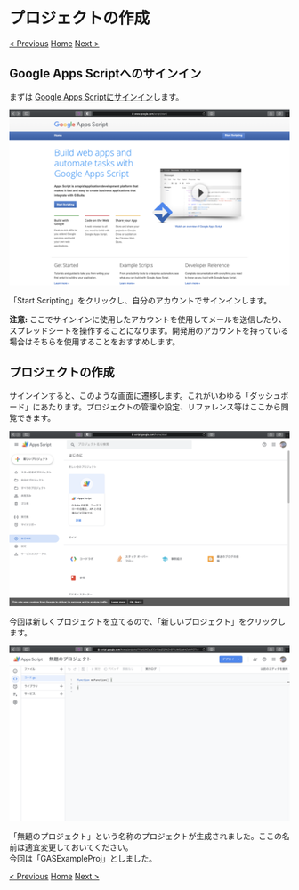 # プロジェクトの作成

[< Previous](01_Overview.md) [Home](00_Indices.md) [Next >](03_ExecFunc.md)

## Google Apps Scriptへのサインイン

まずは [Google Apps Scriptにサインイン](https://script.google.com)します。

![](resources/image_1.png)

「Start Scripting」をクリックし、自分のアカウントでサインインします。

**注意:** ここでサインインに使用したアカウントを使用してメールを送信したり、スプレッドシートを操作することになります。開発用のアカウントを持っている場合はそちらを使用することをおすすめします。

## プロジェクトの作成

サインインすると、このような画面に遷移します。これがいわゆる「ダッシュボード」にあたります。プロジェクトの管理や設定、リファレンス等はここから閲覧できます。

![](resources/image_2.png)

今回は新しくプロジェクトを立てるので、「新しいプロジェクト」をクリックします。

![](resources/image_3.png)

「無題のプロジェクト」という名称のプロジェクトが生成されました。ここの名前は適宜変更しておいてください。  
今回は「GASExampleProj」としました。

[< Previous](01_Overview.md) [Home](00_Indices.md) [Next >](03_ExecFunc.md)
